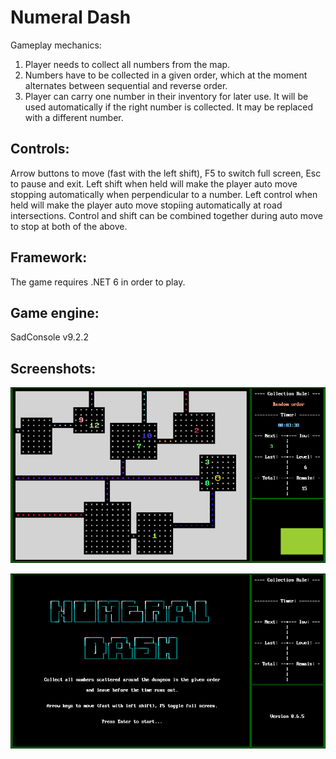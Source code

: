 # Numeral Dash
Gameplay mechanics:
1. Player needs to collect all numbers from the map.
2. Numbers have to be collected in a given order, which at the moment alternates between sequential and reverse order.
3. Player can carry one number in their inventory for later use. It will be used automatically if the right number is collected. It may be replaced with a different number.

## Controls:

Arrow buttons to move (fast with the left shift), F5 to switch full screen, Esc to pause and exit.
Left shift when held will make the player auto move stopping automatically when perpendicular to a number.
Left control when held will make the player auto move stopiing automatically at road intersections.
Control and shift can be combined together during auto move to stop at both of the above.

## Framework:

The game requires .NET 6 in order to play.

## Game engine:

SadConsole v9.2.2

## Screenshots:

![screenshot](/ScreenShots/screenshot.png)

![screenshot](/ScreenShots/startscreen.png)
